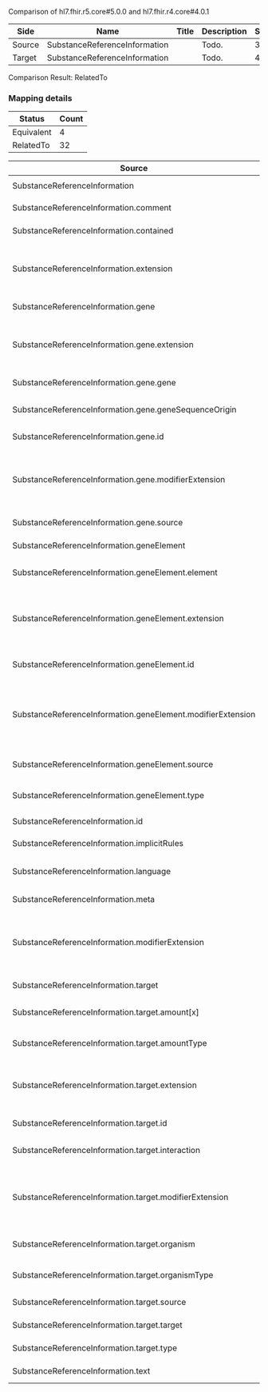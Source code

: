 Comparison of hl7.fhir.r5.core#5.0.0 and hl7.fhir.r4.core#4.0.1

| Side | Name | Title | Description | Snapshot | Differential |
| --- | --- | --- | --- | --- | --- |
| Source | SubstanceReferenceInformation |  | Todo. | 36 | 19 |
| Target | SubstanceReferenceInformation |  | Todo. | 44 | 24 |


Comparison Result: RelatedTo


### Mapping details

| Status | Count |
| ------ | ----- |
Equivalent | 4 |
RelatedTo | 32 |


| Source | Target | Status | Message |
| ------ | ------ | ------ | ------- |
| SubstanceReferenceInformation | SubstanceReferenceInformation | Equivalent | R5 `SubstanceReferenceInformation` maps as Equivalent to R4 `SubstanceReferenceInformation` |
| SubstanceReferenceInformation.comment | SubstanceReferenceInformation.comment | Equivalent | R5 `SubstanceReferenceInformation.comment` maps as Equivalent to R4 `SubstanceReferenceInformation.comment` |
| SubstanceReferenceInformation.contained | SubstanceReferenceInformation.contained | Equivalent | R5 `SubstanceReferenceInformation.contained` maps as Equivalent to R4 `SubstanceReferenceInformation.contained` |
| SubstanceReferenceInformation.extension | SubstanceReferenceInformation.extension | SourceIsBroaderThanTarget | R5 `SubstanceReferenceInformation.extension` maps as SourceIsBroaderThanTarget to R4 `SubstanceReferenceInformation.extension` - extension has change due to type change: R5 `extension` `Extension` maps as SourceIsBroaderThanTarget for R4 `extension` |
| SubstanceReferenceInformation.gene | SubstanceReferenceInformation.gene | Equivalent | R5 `SubstanceReferenceInformation.gene` maps as Equivalent to R4 `SubstanceReferenceInformation.gene` |
| SubstanceReferenceInformation.gene.extension | SubstanceReferenceInformation.gene.extension | SourceIsBroaderThanTarget | R5 `SubstanceReferenceInformation.gene.extension` maps as SourceIsBroaderThanTarget to R4 `SubstanceReferenceInformation.gene.extension` - extension has change due to type change: R5 `extension` `Extension` maps as SourceIsBroaderThanTarget for R4 `extension` |
| SubstanceReferenceInformation.gene.gene | SubstanceReferenceInformation.gene.gene | Equivalent | R5 `SubstanceReferenceInformation.gene.gene` maps as Equivalent to R4 `SubstanceReferenceInformation.gene.gene` |
| SubstanceReferenceInformation.gene.geneSequenceOrigin | SubstanceReferenceInformation.gene.geneSequenceOrigin | Equivalent | R5 `SubstanceReferenceInformation.gene.geneSequenceOrigin` maps as Equivalent to R4 `SubstanceReferenceInformation.gene.geneSequenceOrigin` |
| SubstanceReferenceInformation.gene.id | SubstanceReferenceInformation.gene.id | Equivalent | R5 `SubstanceReferenceInformation.gene.id` maps as Equivalent to R4 `SubstanceReferenceInformation.gene.id` |
| SubstanceReferenceInformation.gene.modifierExtension | SubstanceReferenceInformation.gene.modifierExtension | SourceIsBroaderThanTarget | R5 `SubstanceReferenceInformation.gene.modifierExtension` maps as SourceIsBroaderThanTarget to R4 `SubstanceReferenceInformation.gene.modifierExtension` - modifierExtension has change due to type change: R5 `modifierExtension` `Extension` maps as SourceIsBroaderThanTarget for R4 `modifierExtension` |
| SubstanceReferenceInformation.gene.source | SubstanceReferenceInformation.gene.source | Equivalent | R5 `SubstanceReferenceInformation.gene.source` maps as Equivalent to R4 `SubstanceReferenceInformation.gene.source` |
| SubstanceReferenceInformation.geneElement | SubstanceReferenceInformation.geneElement | Equivalent | R5 `SubstanceReferenceInformation.geneElement` maps as Equivalent to R4 `SubstanceReferenceInformation.geneElement` |
| SubstanceReferenceInformation.geneElement.element | SubstanceReferenceInformation.geneElement.element | Equivalent | R5 `SubstanceReferenceInformation.geneElement.element` maps as Equivalent to R4 `SubstanceReferenceInformation.geneElement.element` |
| SubstanceReferenceInformation.geneElement.extension | SubstanceReferenceInformation.geneElement.extension | SourceIsBroaderThanTarget | R5 `SubstanceReferenceInformation.geneElement.extension` maps as SourceIsBroaderThanTarget to R4 `SubstanceReferenceInformation.geneElement.extension` - extension has change due to type change: R5 `extension` `Extension` maps as SourceIsBroaderThanTarget for R4 `extension` |
| SubstanceReferenceInformation.geneElement.id | SubstanceReferenceInformation.geneElement.id | Equivalent | R5 `SubstanceReferenceInformation.geneElement.id` maps as Equivalent to R4 `SubstanceReferenceInformation.geneElement.id` |
| SubstanceReferenceInformation.geneElement.modifierExtension | SubstanceReferenceInformation.geneElement.modifierExtension | SourceIsBroaderThanTarget | R5 `SubstanceReferenceInformation.geneElement.modifierExtension` maps as SourceIsBroaderThanTarget to R4 `SubstanceReferenceInformation.geneElement.modifierExtension` - modifierExtension has change due to type change: R5 `modifierExtension` `Extension` maps as SourceIsBroaderThanTarget for R4 `modifierExtension` |
| SubstanceReferenceInformation.geneElement.source | SubstanceReferenceInformation.geneElement.source | Equivalent | R5 `SubstanceReferenceInformation.geneElement.source` maps as Equivalent to R4 `SubstanceReferenceInformation.geneElement.source` |
| SubstanceReferenceInformation.geneElement.type | SubstanceReferenceInformation.geneElement.type | Equivalent | R5 `SubstanceReferenceInformation.geneElement.type` maps as Equivalent to R4 `SubstanceReferenceInformation.geneElement.type` |
| SubstanceReferenceInformation.id | SubstanceReferenceInformation.id | Equivalent | R5 `SubstanceReferenceInformation.id` maps as Equivalent to R4 `SubstanceReferenceInformation.id` |
| SubstanceReferenceInformation.implicitRules | SubstanceReferenceInformation.implicitRules | Equivalent | R5 `SubstanceReferenceInformation.implicitRules` maps as Equivalent to R4 `SubstanceReferenceInformation.implicitRules` |
| SubstanceReferenceInformation.language | SubstanceReferenceInformation.language | RelatedTo | R5 `SubstanceReferenceInformation.language` maps as RelatedTo to R4 `SubstanceReferenceInformation.language` - language changed the binding strength from Required to Preferred |
| SubstanceReferenceInformation.meta | SubstanceReferenceInformation.meta | Equivalent | R5 `SubstanceReferenceInformation.meta` maps as Equivalent to R4 `SubstanceReferenceInformation.meta` |
| SubstanceReferenceInformation.modifierExtension | SubstanceReferenceInformation.modifierExtension | SourceIsBroaderThanTarget | R5 `SubstanceReferenceInformation.modifierExtension` maps as SourceIsBroaderThanTarget to R4 `SubstanceReferenceInformation.modifierExtension` - modifierExtension has change due to type change: R5 `modifierExtension` `Extension` maps as SourceIsBroaderThanTarget for R4 `modifierExtension` |
| SubstanceReferenceInformation.target | SubstanceReferenceInformation.target | Equivalent | R5 `SubstanceReferenceInformation.target` maps as Equivalent to R4 `SubstanceReferenceInformation.target` |
| SubstanceReferenceInformation.target.amount[x] | SubstanceReferenceInformation.target.amount[x] | Equivalent | R5 `SubstanceReferenceInformation.target.amount[x]` maps as Equivalent to R4 `SubstanceReferenceInformation.target.amount[x]` |
| SubstanceReferenceInformation.target.amountType | SubstanceReferenceInformation.target.amountType | Equivalent | R5 `SubstanceReferenceInformation.target.amountType` maps as Equivalent to R4 `SubstanceReferenceInformation.target.amountType` |
| SubstanceReferenceInformation.target.extension | SubstanceReferenceInformation.target.extension | SourceIsBroaderThanTarget | R5 `SubstanceReferenceInformation.target.extension` maps as SourceIsBroaderThanTarget to R4 `SubstanceReferenceInformation.target.extension` - extension has change due to type change: R5 `extension` `Extension` maps as SourceIsBroaderThanTarget for R4 `extension` |
| SubstanceReferenceInformation.target.id | SubstanceReferenceInformation.target.id | Equivalent | R5 `SubstanceReferenceInformation.target.id` maps as Equivalent to R4 `SubstanceReferenceInformation.target.id` |
| SubstanceReferenceInformation.target.interaction | SubstanceReferenceInformation.target.interaction | Equivalent | R5 `SubstanceReferenceInformation.target.interaction` maps as Equivalent to R4 `SubstanceReferenceInformation.target.interaction` |
| SubstanceReferenceInformation.target.modifierExtension | SubstanceReferenceInformation.target.modifierExtension | SourceIsBroaderThanTarget | R5 `SubstanceReferenceInformation.target.modifierExtension` maps as SourceIsBroaderThanTarget to R4 `SubstanceReferenceInformation.target.modifierExtension` - modifierExtension has change due to type change: R5 `modifierExtension` `Extension` maps as SourceIsBroaderThanTarget for R4 `modifierExtension` |
| SubstanceReferenceInformation.target.organism | SubstanceReferenceInformation.target.organism | Equivalent | R5 `SubstanceReferenceInformation.target.organism` maps as Equivalent to R4 `SubstanceReferenceInformation.target.organism` |
| SubstanceReferenceInformation.target.organismType | SubstanceReferenceInformation.target.organismType | Equivalent | R5 `SubstanceReferenceInformation.target.organismType` maps as Equivalent to R4 `SubstanceReferenceInformation.target.organismType` |
| SubstanceReferenceInformation.target.source | SubstanceReferenceInformation.target.source | Equivalent | R5 `SubstanceReferenceInformation.target.source` maps as Equivalent to R4 `SubstanceReferenceInformation.target.source` |
| SubstanceReferenceInformation.target.target | SubstanceReferenceInformation.target.target | Equivalent | R5 `SubstanceReferenceInformation.target.target` maps as Equivalent to R4 `SubstanceReferenceInformation.target.target` |
| SubstanceReferenceInformation.target.type | SubstanceReferenceInformation.target.type | Equivalent | R5 `SubstanceReferenceInformation.target.type` maps as Equivalent to R4 `SubstanceReferenceInformation.target.type` |
| SubstanceReferenceInformation.text | SubstanceReferenceInformation.text | Equivalent | R5 `SubstanceReferenceInformation.text` maps as Equivalent to R4 `SubstanceReferenceInformation.text` |

